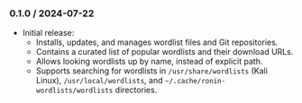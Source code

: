 ### 0.1.0 / 2024-07-22

* Initial release:
  * Installs, updates, and manages wordlist files and Git repositories.
  * Contains a curated list of popular wordlists and their download URLs.
  * Allows looking wordlists up by name, instead of explicit path.
  * Supports searching for wordlists in `/usr/share/wordlists` (Kali Linux),
    `/usr/local/wordlists`, and `~/.cache/ronin-wordlists/wordlists`
    directories.

